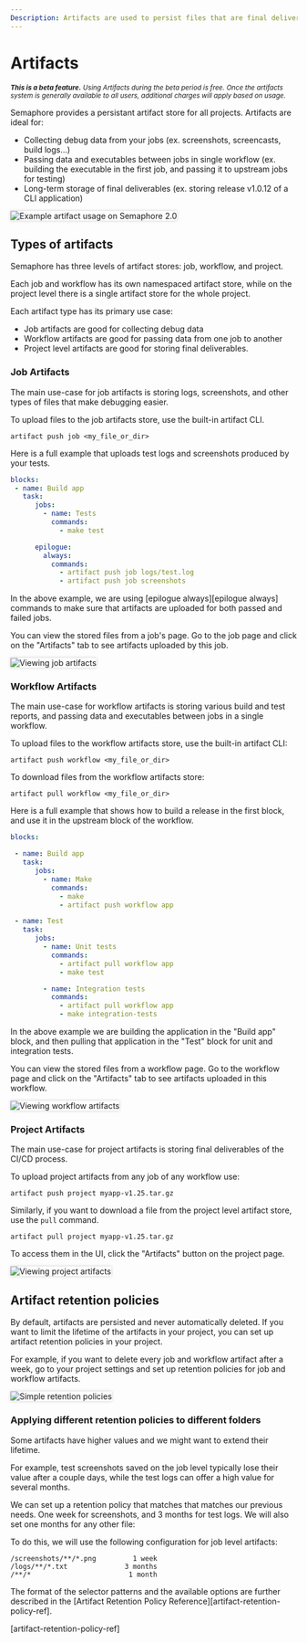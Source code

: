 ```yaml
---
Description: Artifacts are used to persist files that are final deliverables or debugging files.
---
```


# Artifacts

<small><i><strong>This is a beta feature.</strong> Using Artifacts during the beta period is free. Once the artifacts
system is generally available to all users, additional charges will apply based on
usage.</i></small>

Semaphore provides a persistant artifact store for all projects. Artifacts are ideal for:

- Collecting debug data from your jobs (ex. screenshots, screencasts, build logs...)
- Passing data and executables between jobs in single workflow (ex. building the executable in the first job, and passing it to upstream jobs for testing)
- Long-term storage of final deliverables (ex. storing release v1.0.12 of a CLI application)

<img style="box-shadow: 0px 0px 5px #ccc" src="/essentials/img/artifacts/top.png" alt="Example artifact usage on Semaphore 2.0">

## Types of artifacts

Semaphore has three levels of artifact stores: job, workflow, and project.

Each job and workflow has its own namespaced artifact store, while on the project
level there is a single artifact store for the whole project.

Each artifact type has its primary use case: 

- Job artifacts are good for collecting debug data
- Workflow artifacts are good for passing data from one job to another
- Project level artifacts are good for storing final deliverables.

### Job Artifacts

The main use-case for job artifacts is storing logs, screenshots, and other types of 
files that make debugging easier.

To upload files to the job artifacts store, use the built-in artifact CLI.

```
artifact push job <my_file_or_dir>
```

Here is a full example that uploads test logs and screenshots produced by your tests.

``` yaml
blocks:
 - name: Build app
   task:
      jobs:
        - name: Tests
          commands:
            - make test

      epilogue:
        always:
          commands:
            - artifact push job logs/test.log
            - artifact push job screenshots
```

In the above example, we are using [epilogue always][epilogue always] commands to make sure
that artifacts are uploaded for both passed and failed jobs.

You can view the stored files from a job's page. Go to the job page and click on the "Artifacts"
tab to see artifacts uploaded by this job.

<img style="box-shadow: 0px 0px 5px #ccc" src="/essentials/img/artifacts/job-artifacts.png" alt="Viewing job artifacts">

### Workflow Artifacts

The main use-case for workflow artifacts is storing various build and test reports,
and passing data and executables between jobs in a single workflow.

To upload files to the workflow artifacts store, use the built-in artifact CLI:

```
artifact push workflow <my_file_or_dir>
```

To download files from the workflow artifacts store:

```
artifact pull workflow <my_file_or_dir>
```

Here is a full example that shows how to build a release in the first block, and
use it in the upstream block of the workflow.

``` yaml
blocks:

 - name: Build app
   task:
      jobs:
        - name: Make
          commands:
            - make
            - artifact push workflow app

 - name: Test
   task:
      jobs:
        - name: Unit tests
          commands:
            - artifact pull workflow app
            - make test

        - name: Integration tests
          commands:
            - artifact pull workflow app
            - make integration-tests
```

In the above example we are building the application in the "Build app" block,
and then pulling that application in the "Test" block for unit and integration
tests.

You can view the stored files from a workflow page. Go to the workflow page and 
click on the "Artifacts" tab to see artifacts uploaded in this workflow.

<img style="box-shadow: 0px 0px 5px #ccc" src="/essentials/img/artifacts/workflow-artifacts.png" alt="Viewing workflow artifacts">

### Project Artifacts

The main use-case for project artifacts is storing final deliverables of the
CI/CD process.

To upload project artifacts from any job of any workflow use:

```
artifact push project myapp-v1.25.tar.gz
```

Similarly, if you want to download a file from the project level artifact store,
use the `pull` command.

```
artifact pull project myapp-v1.25.tar.gz
```

To access them in the UI, click the "Artifacts" button on the project page.

<img style="box-shadow: 0px 0px 5px #ccc" src="/essentials/img/artifacts/project-artifacts.png" alt="Viewing project artifacts">

## Artifact retention policies 

By default, artifacts are persisted and never automatically deleted. If you want to limit the
lifetime of the artifacts in your project, you can set up artifact retention policies in your 
project.

For example, if you want to delete every job and workflow artifact after a week, go to your project
settings and set up retention policies for job and workflow artifacts.

<img style="box-shadow: 0px 0px 5px #ccc" src="/essentials/img/artifacts/simple-retention-policy.png" alt="Simple retention policies">

### Applying different retention policies to different folders

Some artifacts have higher values and we might want to extend their lifetime. 

For example, test screenshots saved on the job level typically lose their value 
after a couple days, while the test logs can offer a high value for several months.

We can set up a retention policy that matches that matches our previous needs. One
week for screenshots, and 3 months for test logs. We will also set one months for
any other file:

To do this, we will use the following configuration for job level artifacts:

```
/screenshots/**/*.png         1 week
/logs/**/*.txt              3 months
/**/*                        1 month
```

The format of the selector patterns and the available options are further described 
in the [Artifact Retention Policy Reference][artifact-retention-policy-ref].

[artifact-cli-reference]: https://docs.semaphoreci.com/reference/artifact-cli-reference/
[epilogue-always]: https://docs.semaphoreci.com/reference/pipeline-yaml-reference/#the-epilogue-property
[artifact-retention-policy-ref]
